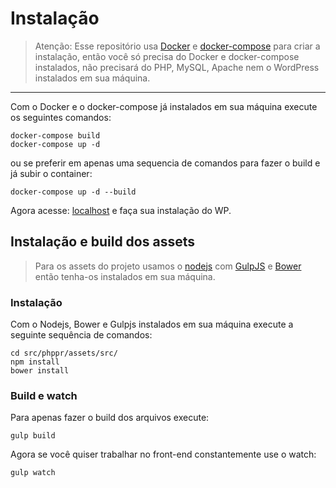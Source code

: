 # Instalação

> Atenção: Esse repositório usa [Docker](https://www.docker.com/) e [docker-compose](https://docs.docker.com/compose/) para criar a instalação,
> então você só precisa do Docker e docker-compose instalados, não precisará do PHP, MySQL, Apache nem o WordPress instalados em sua máquina.

---

Com o Docker e o docker-compose já instalados em sua máquina execute os seguintes comandos:

```
docker-compose build
docker-compose up -d
```

ou se preferir em apenas uma sequencia de comandos para fazer o build e já subir o container:

```
docker-compose up -d --build
```

Agora acesse: [localhost](http://localhost/) e faça sua instalação do WP.

## Instalação e build dos assets

> Para os assets do projeto usamos o [nodejs](https://nodejs.org/en/) com [GulpJS](http://gulpjs.com/) e
> [Bower](https://bower.io/) então tenha-os instalados em sua máquina.

### Instalação

Com o Nodejs, Bower e Gulpjs instalados em sua máquina execute a seguinte sequência de comandos:

```
cd src/phppr/assets/src/
npm install
bower install
```

### Build e watch

Para apenas fazer o build dos arquivos execute:

```
gulp build
```

Agora se você quiser trabalhar no front-end constantemente use o watch:

```
gulp watch
```

